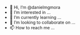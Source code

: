 - 👋 Hi, I’m @danielmgmora
- 👀 I’m interested in ...
- 🌱 I’m currently learning ...
- 💞️ I’m looking to collaborate on ...
- 📫 How to reach me ...

<!---
danielmgmora/danielmgmora is a ✨ special ✨ repository because its `README.md` (this file) appears on your GitHub profile.
You can click the Preview link to take a look at your changes.
--->
